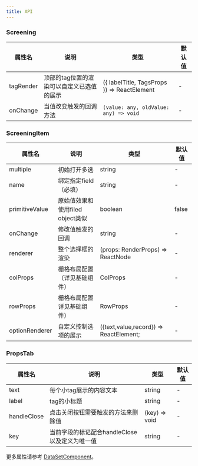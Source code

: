```yaml
---
title: API
---
```


### Screening

| 属性名 | 说明 | 类型 | 默认值 |
| --- | --- | --- | --- |
| tagRender | 顶部的tag位置的渲染可以自定义已选值的展示 | ({ labelTitle, TagsProps }) => ReactElement<any> | - |
| onChange | 当值改变触发的回调方法 | `(value: any, oldValue: any) => void` | - |

### ScreeningItem

| 属性名 | 说明 | 类型 | 默认值 |
| --- | --- | --- | --- |
| multiple | 初始打开多选 | string | - |
| name | 绑定指定field（必填） | string | - |
| primitiveValue | 原始值效果和使用filed object类似 | boolean | false |
| onChange | 修改值触发的回调 | string | - |
| renderer | 整个选择框的渲染 | (props: RenderProps) => ReactNode | - |
| colProps | 栅格布局配置（详见基础组件） | ColProps | - |
| rowProps | 栅格布局配置 详见基础组件） | RowProps | - |
| optionRenderer | 自定义控制选项的展示 | ({text,value,record}) => ReactElement<any>; | - |

### PropsTab 

| 属性名 | 说明 | 类型 | 默认值 |
| --- | --- | --- | --- |
| text | 每个小tag展示的内容文本 | string | - |
| label | tag的小标题 | string | - |
| handleClose | 点击关闭按钮需要触发的方法来删除值 | (key) => void | - |
| key | 当前字段的标记配合handleClose以及定义为唯一值 | string | - |

更多属性请参考 [DataSetComponent](/en/procmp/abstract/ViewComponent#datasetcomponent)。
